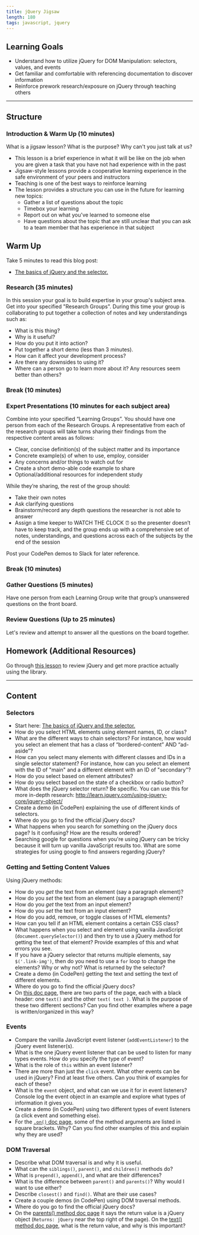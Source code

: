 ```yaml
---
title: jQuery Jigsaw
length: 180
tags: javascript, jquery
---
```


## Learning Goals

* Understand how to utilize jQuery for DOM Manipulation: selectors, values, and events
* Get familiar and comfortable with referencing documentation to discover information
* Reinforce prework research/exposure on jQuery through teaching others

***

## Structure

### Introduction & Warm Up (10 minutes)

What is a jigsaw lesson? What is the purpose? Why can't you just talk at us?

* This lesson is a brief experience in what it will be like on the job when you are given a task that you have not had experience with in the past
* Jigsaw-style lessons provide a cooperative learning experience in the safe environment of your peers and instructors
* Teaching is one of the best ways to reinforce learning
* The lesson provides a structure you can use in the future for learning new topics:
  * Gather a list of questions about the topic
  * Timebox your learning
  * Report out on what you've learned to someone else
  * Have questions about the topic that are still unclear that you can ask to a team member that has experience in that subject

## Warm Up 

Take 5 minutes to read this blog post:

* [The basics of jQuery and the selector.](https://medium.com/@jaeger.rob/jquery-selectors-the-absolute-basics-d781500c722c#.q6q4j61fj)

### Research (35 minutes)

In this session your goal is to build expertise in your group's subject area. Get into your specified "Research Groups". During this time your group is collaborating to put together a collection of notes and key understandings such as:

* What is this thing?
* Why is it useful?
* How do you put it into action?
* Put together a short demo (less than 3 minutes).
* How can it affect your development process?
* Are there any downsides to using it?
* Where can a person go to learn more about it? Any resources seem better than others?

### Break (10 minutes)

### Expert Presentations (10 minutes for each subject area)

Combine into your specified “Learning Groups”. You should have one person from each of the Research Groups. A representative from each of the research groups will take turns sharing their findings from the respective content areas as follows:

* Clear, concise definition(s) of the subject matter and its importance
* Concrete example(s) of when to use, employ, consider
* Any concerns and/or things to watch out for
* Create a short demo-able code example to share
* Optional/additional resources for independent study

While they’re sharing, the rest of the group should:

* Take their own notes
* Ask clarifying questions
* Brainstorm/record any depth questions the researcher is not able to answer
* Assign a time keeper to WATCH THE CLOCK :alarm_clock: so the presenter doesn’t have to keep track, and the group ends up with a comprehensive set of notes, understandings, and questions across each of the subjects by the end of the session

Post your CodePen demos to Slack for later reference.

### Break (10 minutes)

### Gather Questions (5 minutes)

Have one person from each Learning Group write that group’s unanswered questions on the front board.

### Review Questions (Up to 25 minutes)

Let's review and attempt to answer all the questions on the board together.

## Homework (Additional Resources)

Go through [this lesson](http://frontend.turing.io/lessons/module-1/introduction-to-jquery.html) to review jQuery and get more practice actually using the library.

***

## Content

### Selectors

* Start here: [The basics of jQuery and the selector.](https://medium.com/@jaeger.rob/jquery-selectors-the-absolute-basics-d781500c722c#.q6q4j61fj)
* How do you select HTML elements using element names, ID, or class?
* What are the different ways to chain selectors? For instance, how would you select an element that has a class of “bordered-content” AND “ad-aside”?
* How can you select many elements with different classes and IDs in a single selector statement? For instance, how can you select an element with the ID of "main" and a different element with an ID of "secondary"?
* How do you select based on element attributes?
* How do you select based on the state of a checkbox or radio button?
* What does the jQuery selector return? Be specific. You can use this for more in-depth research: http://learn.jquery.com/using-jquery-core/jquery-object/
* Create a demo (in CodePen) explaining the use of different kinds of selectors.
* Where do you go to find the official jQuery docs?
* What happens when you search for something on the jQuery docs page? Is it confusing? How are the results ordered?
* Searching google for questions when you're using jQuery can be tricky because it will turn up vanilla JavaScript results too. What are some strategies for using google to find answers regarding jQuery?

### Getting and Setting Content Values

Using jQuery methods:

* How do you _get_ the text from an element (say a paragraph element)?
* How do you _set_ the text from an element (say a paragraph element)?
* How do you _get_ the text from an input element?
* How do you _set_ the text from an input element?
* How do you add, remove, or toggle classes of HTML elements?
* How can you tell if an HTML element contains a certain CSS class?
* What happens when you select and element using vanilla JavaScript (`document.querySelector()`) and then try to use a jQuery method for getting the text of that element? Provide examples of this and what errors you see.
* If you have a jQuery selector that returns multiple elements, say `$('.link-img')`, then do you need to use a `for` loop to change the elements? Why or why not? What is returned by the selector?
* Create a demo (in CodePen) getting the text and setting the text of different elements.
* Where do you go to find the official jQuery docs?
* On [this doc page](http://api.jquery.com/text/), there are two parts of the page, each with a black header: one `text()` and the other `text( text )`. What is the purpose of these two different sections? Can you find other examples where a page is written/organized in this way?


### Events

* Compare the vanilla JavaScript event listener (`addEventListener`) to the jQuery event listener(s).
* What is the one jQuery event listener that can be used to listen for many types events. How do you specify the type of event?
* What is the role of `this` within an event listener?
* There are more than just the `click` event. What other events can be used in jQuery? Find at least five others. Can you think of examples for each of these?
* What is the `event` object, and what can we use it for in event listeners? Console log the event object in an example and explore what types of information it gives you.
* Create a demo (in CodePen) using two different types of event listeners (a click event and something else).
* For the [`.on()` doc page](http://api.jquery.com/on/), some of the method arguments are listed in square brackets. Why? Can you find other examples of this and explain why they are used?

### DOM Traversal

* Describe what DOM traversal is and why it is useful.
* What can the `siblings()`, `parent()`, and `children()` methods do?
* What is `prepend()`, `append()`, and what are their differences?
* What is the difference between `parent()` and `parents()`? Why would I want to use either?
* Describe `closest()` and `find()`. What are their use cases?
* Create a couple demos (in CodePen) using DOM traversal methods.
* Where do you go to find the official jQuery docs?
* On the [parents() method doc page](https://api.jquery.com/parents/) it says the return value is a jQuery object (`Returns: jQuery` near the top right of the page). On the [text() method doc page](http://api.jquery.com/text/), what is the return value, and why is this important?
